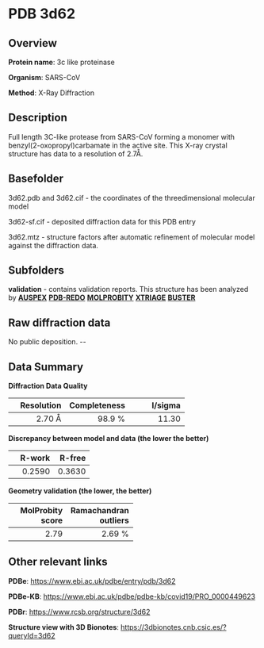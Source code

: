 # PDB 3d62

## Overview

**Protein name**: 3c like proteinase

**Organism**: SARS-CoV

**Method**: X-Ray Diffraction

## Description

Full length 3C-like protease from SARS-CoV forming a monomer with benzyl(2-oxopropyl)carbamate in the active site. This X-ray crystal structure has data to a resolution of 2.7Å.

## Basefolder

3d62.pdb and 3d62.cif - the coordinates of the threedimensional molecular model

3d62-sf.cif - deposited diffraction data for this PDB entry

3d62.mtz - structure factors after automatic refinement of molecular model against the diffraction data.

## Subfolders





**validation** - contains validation reports. This structure has been analyzed by [**AUSPEX**](https://github.com/thorn-lab/coronavirus_structural_task_force/tree/master/pdb/3c_like_proteinase/SARS-CoV/3d62/validation/auspex) [**PDB-REDO**](https://github.com/thorn-lab/coronavirus_structural_task_force/tree/master/pdb/3c_like_proteinase/SARS-CoV/3d62/validation/pdb-redo) [**MOLPROBITY**](https://github.com/thorn-lab/coronavirus_structural_task_force/tree/master/pdb/3c_like_proteinase/SARS-CoV/3d62/validation/molprobity) [**XTRIAGE**](https://github.com/thorn-lab/coronavirus_structural_task_force/blob/master/pdb/3c_like_proteinase/SARS-CoV/3d62/validation/Xtriage_output.log) [**BUSTER**](https://www.globalphasing.com/buster/wiki/index.cgi?Covid19Pdb3D62) 



## Raw diffraction data

No public deposition. --<br> 

## Data Summary
**Diffraction Data Quality**

|   | Resolution | Completeness| I/sigma |
|---|-------------:|----------------:|--------------:|
|   |2.70 Å|98.9  %|<img width=50/>11.30|

**Discrepancy between model and data (the lower the better)**

|   | **R-work**| **R-free**   
|---|-------------:|----------------:|           
||  0.2590|  0.3630|

**Geometry validation (the lower, the better)**

|   |**MolProbity<br>score**| **Ramachandran<br>outliers** 
|---|-------------:|----------------:|
||  2.79|  2.69 %|

 

 



## Other relevant links 
**PDBe**:  https://www.ebi.ac.uk/pdbe/entry/pdb/3d62

**PDBe-KB**: https://www.ebi.ac.uk/pdbe/pdbe-kb/covid19/PRO_0000449623 
 
**PDBr**: https://www.rcsb.org/structure/3d62 

**Structure view with 3D Bionotes**: https://3dbionotes.cnb.csic.es/?queryId=3d62

